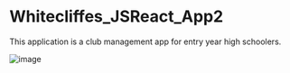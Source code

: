 # Whitecliffes_JSReact_App2
This application is a club management app for entry year high schoolers.

![image](https://github.com/thomasking135/Whitecliffes_JSReact_App2/assets/62085061/cceb22dc-04ca-42be-ac56-d066240dc61e)
